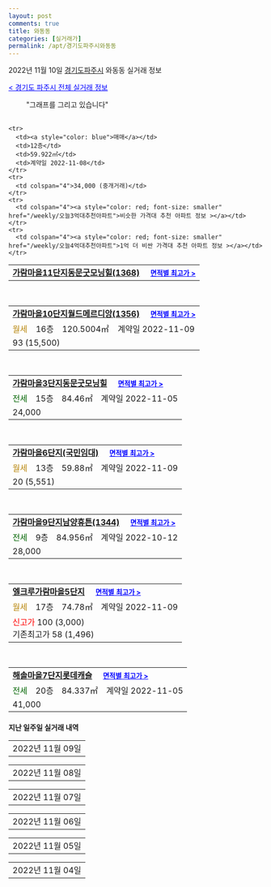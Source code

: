 ```yaml
---
layout: post
comments: true
title: 와동동
categories: [실거래가]
permalink: /apt/경기도파주시와동동
---
```


2022년 11월 10일 <a href="/apt/경기도파주시">경기도파주시</a> 와동동 실거래 정보

<a style="color: blue;" href="/apt/경기도파주시">< 경기도 파주시 전체 실거래 정보</a>

<script type="text/javascript">
  google.charts.load('current', {'packages':['corechart']});
  google.charts.setOnLoadCallback(drawChart);

  function drawChart() {
    var data = google.visualization.arrayToDataTable([['거래일', '매매', '전월세', '전매'], ['21-01', 1, 0, 0], ['21-02', 0, 1, 0], ['21-03', 0, 2, 0], ['21-04', 0, 1, 0], ['21-05', 0, 2, 0], ['21-06', 0, 1, 0], ['21-07', 0, 4, 0], ['21-08', 15, 29, 0], ['21-09', 1, 2, 0], ['21-10', 0, 2, 0], ['21-11', 15, 92, 0], ['21-12', 20, 86, 0], ['22-01', 16, 78, 0], ['22-02', 10, 112, 0], ['22-03', 13, 88, 0], ['22-04', 17, 81, 0], ['22-05', 25, 70, 0], ['22-06', 11, 69, 0], ['22-07', 4, 99, 0], ['22-08', 10, 218, 0], ['22-09', 6, 127, 0], ['22-10', 6, 101, 0], ['22-11', 0, 17, 0]]);

    var options = {
      title: '최근 1년간 유형별 거래량 추이',
      legend: { position: 'bottom' }
    };

    setTimeout(function() {
        var chart = new google.visualization.LineChart(document.getElementById('columnchart_material'));
        chart.draw(data, (options));
        document.getElementById('loading').style.display = 'none';
    }, 200);

  }
</script>


<div id="loading" style="z-index:20; display: block; margin-left: 35px">"그래프를 그리고 있습니다"</div>
<div id="columnchart_material" style="width: 95%; margin-left: -35px; display: block"></div>
<!--<div style="width: 95%; margin-left: -35px; display: block">
      <script async src="https://pagead2.googlesyndication.com/pagead/js/adsbygoogle.js?client=ca-pub-3485438051770037"
          crossorigin="anonymous"></script>
      <ins class="adsbygoogle"
          style="display:block"
          data-ad-format="fluid"
          data-ad-layout-key="-fb+5w+4e-db+86"
          data-ad-client="ca-pub-3485438051770037"
          data-ad-slot="1827090281"></ins>
      <script>
          (adsbygoogle = window.adsbygoogle || []).push({});
      </script>
</div>-->
<br>
<table>
  <tr>
    <td colspan="4" style="font-weight: bold;"><a href="/apt/경기도파주시와동동가람마을11단지동문굿모닝힐(1368)">가람마을11단지동문굿모닝힐(1368)</a> &nbsp;&nbsp;&nbsp; <a style="color: blue; font-size: smaller;" href="/apt/경기도파주시와동동가람마을11단지동문굿모닝힐(1368)">면적별 최고가 ></a></td>
  </tr>
    
    <tr>
      <td><a style="color: blue">매매</a></td>
      <td>12층</td>
      <td>59.922㎡</td>
      <td>계약일 2022-11-08</td>
    </tr>
    <tr>
      <td colspan="4">34,000 (중개거래)</td>
    </tr>
    <tr>
      <td colspan="4"><a style="color: red; font-size: smaller" href="/weekly/오늘3억대추천아파트">비슷한 가격대 추천 아파트 정보 ></a></td>
    </tr>
    <tr>
      <td colspan="4"><a style="color: red; font-size: smaller" href="/weekly/오늘4억대추천아파트">1억 더 비싼 가격대 추천 아파트 정보 ></a></td>
    </tr>
      
</table>
<br>
<table>
  <tr>
    <td colspan="4" style="font-weight: bold;"><a href="/apt/경기도파주시와동동가람마을10단지월드메르디앙(1356)">가람마을10단지월드메르디앙(1356)</a> &nbsp;&nbsp;&nbsp; <a style="color: blue; font-size: smaller;" href="/apt/경기도파주시와동동가람마을10단지월드메르디앙(1356)">면적별 최고가 ></a></td>
  </tr>
    
  <tr>
    <td><a style="color: darkgoldenrod">월세</a></td>
    <td>16층</td>
    <td>120.5004㎡</td>
    <td>계약일 2022-11-09</td>
  </tr>
  <tr>
    <td colspan="4">93 (15,500)</td>
  </tr>
    
</table>
<br>
<table>
  <tr>
    <td colspan="4" style="font-weight: bold;"><a href="/apt/경기도파주시와동동가람마을3단지동문굿모닝힐">가람마을3단지동문굿모닝힐</a> &nbsp;&nbsp;&nbsp; <a style="color: blue; font-size: smaller;" href="/apt/경기도파주시와동동가람마을3단지동문굿모닝힐">면적별 최고가 ></a></td>
  </tr>
    
  <tr>
    <td><a style="color: darkgreen">전세</a></td>
    <td>15층</td>
    <td>84.46㎡</td>
    <td>계약일 2022-11-05</td>
  </tr>
  <tr>
    <td colspan="4">24,000</td>
  </tr>
    
</table>
<br>
<table>
  <tr>
    <td colspan="4" style="font-weight: bold;"><a href="/apt/경기도파주시와동동가람마을6단지(국민임대)">가람마을6단지(국민임대)</a> &nbsp;&nbsp;&nbsp; <a style="color: blue; font-size: smaller;" href="/apt/경기도파주시와동동가람마을6단지(국민임대)">면적별 최고가 ></a></td>
  </tr>
    
  <tr>
    <td><a style="color: darkgoldenrod">월세</a></td>
    <td>13층</td>
    <td>59.88㎡</td>
    <td>계약일 2022-11-09</td>
  </tr>
  <tr>
    <td colspan="4">20 (5,551)</td>
  </tr>
    
</table>
<br>
<table>
  <tr>
    <td colspan="4" style="font-weight: bold;"><a href="/apt/경기도파주시와동동가람마을9단지남양휴튼(1344)">가람마을9단지남양휴튼(1344)</a> &nbsp;&nbsp;&nbsp; <a style="color: blue; font-size: smaller;" href="/apt/경기도파주시와동동가람마을9단지남양휴튼(1344)">면적별 최고가 ></a></td>
  </tr>
    
  <tr>
    <td><a style="color: darkgreen">전세</a></td>
    <td>9층</td>
    <td>84.956㎡</td>
    <td>계약일 2022-10-12</td>
  </tr>
  <tr>
    <td colspan="4">28,000</td>
  </tr>
    
</table>
<br>
<table>
  <tr>
    <td colspan="4" style="font-weight: bold;"><a href="/apt/경기도파주시와동동엘크루가람마을5단지">엘크루가람마을5단지</a> &nbsp;&nbsp;&nbsp; <a style="color: blue; font-size: smaller;" href="/apt/경기도파주시와동동엘크루가람마을5단지">면적별 최고가 ></a></td>
  </tr>
    
  <tr>
    <td><a style="color: darkgoldenrod">월세</a></td>
    <td>17층</td>
    <td>74.78㎡</td>
    <td>계약일 2022-11-09</td>
  </tr>
  <tr>
    <td colspan="4"><a style="color: red;">신고가 </a>100 (3,000)<br>기존최고가 58 (1,496)</td>
  </tr>
    
</table>
<br>
<table>
  <tr>
    <td colspan="4" style="font-weight: bold;"><a href="/apt/경기도파주시와동동해솔마을7단지롯데캐슬">해솔마을7단지롯데캐슬</a> &nbsp;&nbsp;&nbsp; <a style="color: blue; font-size: smaller;" href="/apt/경기도파주시와동동해솔마을7단지롯데캐슬">면적별 최고가 ></a></td>
  </tr>
    
  <tr>
    <td><a style="color: darkgreen">전세</a></td>
    <td>20층</td>
    <td>84.337㎡</td>
    <td>계약일 2022-11-05</td>
  </tr>
  <tr>
    <td colspan="4">41,000</td>
  </tr>
    
</table>
    
<div style="margin-top: 20px; margin-bottom: 13px"><b>지난 일주일 실거래 내역</b></div>

  <table style="width: 100%; margin-bottom: 1px">
      <tr class="header">
        <td>2022년 11월 09일</td>
      </tr>
      <tr class="child" style="display: none">
        <td>
            
        <table>
          <tr>
            <td colspan="4" style="font-weight: bold;"><a href="https://search.naver.com/search.naver?query=가람마을10단지월드메르디앙(1356)">가람마을10단지월드메르디앙(1356)</a> &nbsp;&nbsp;&nbsp; <a style="color: blue; font-size: smaller;" href="/apt/경기도파주시와동동가람마을10단지월드메르디앙(1356)">면적별 최고가 ></a></td>            
          </tr>

          <tr>
            <td><a style="color: darkgreen">전세</a></td>
            <td>2층</td>
            <td>59.9169㎡</td>
            <td>계약일 2022-10-23</td>
          </tr>
          <tr>
            <td colspan="4">23,000</td>
          </tr>
    
        </table>
        <table style="margin-top: 5px">
          <tr>
            <td colspan="4" style="font-weight: bold;"><a href="https://search.naver.com/search.naver?query=가람마을11단지동문굿모닝힐(1368)">가람마을11단지동문굿모닝힐(1368)</a> &nbsp;&nbsp;&nbsp; <a style="color: blue; font-size: smaller;" href="/apt/경기도파주시와동동가람마을11단지동문굿모닝힐(1368)">면적별 최고가 ></a></td>            
          </tr>
    
          <tr>
            <td><a style="color: darkgreen">전세</a></td>
            <td>10층</td>
            <td>123.456㎡</td>
            <td>계약일 2022-11-08</td>
          </tr>
          <tr>
            <td colspan="4">45,000</td>
          </tr>
    
        </table>
        <table style="margin-top: 5px">
          <tr>
            <td colspan="4" style="font-weight: bold;"><a href="https://search.naver.com/search.naver?query=해솔마을7단지롯데캐슬">해솔마을7단지롯데캐슬</a> &nbsp;&nbsp;&nbsp; <a style="color: blue; font-size: smaller;" href="/apt/경기도파주시와동동해솔마을7단지롯데캐슬">면적별 최고가 ></a></td>            
          </tr>
    
          <tr>
            <td><a style="color: darkgoldenrod">월세</a></td>
            <td>14층</td>
            <td>84.337㎡</td>
            <td>계약일 2022-11-08</td>
          </tr>
          <tr>
            <td colspan="4">100 (10,000)</td>
          </tr>
    
        </table>
    
        </td>
      </tr>
  </table>
    
  <table style="width: 100%; margin-bottom: 1px">
      <tr class="header">
        <td>2022년 11월 08일</td>
      </tr>
      <tr class="child" style="display: none">
        <td>
            
        <table>
          <tr>
            <td colspan="4" style="font-weight: bold;"><a href="https://search.naver.com/search.naver?query=가람마을11단지동문굿모닝힐(1368)">가람마을11단지동문굿모닝힐(1368)</a> &nbsp;&nbsp;&nbsp; <a style="color: blue; font-size: smaller;" href="/apt/경기도파주시와동동가람마을11단지동문굿모닝힐(1368)">면적별 최고가 ></a></td>            
          </tr>

          <tr>
            <td><a style="color: blue">매매</a></td>
            <td>10층</td>
            <td>123.456㎡</td>
            <td>계약일 2022-10-14</td>
          </tr>
          <tr>
            <td colspan="4">59,000 (중개거래)</td>
          </tr>
    
        </table>
        <table style="margin-top: 5px">
          <tr>
            <td colspan="4" style="font-weight: bold;"><a href="https://search.naver.com/search.naver?query=해솔마을7단지롯데캐슬">해솔마을7단지롯데캐슬</a> &nbsp;&nbsp;&nbsp; <a style="color: blue; font-size: smaller;" href="/apt/경기도파주시와동동해솔마을7단지롯데캐슬">면적별 최고가 ></a></td>            
          </tr>
    
          <tr>
            <td><a style="color: blue">매매</a></td>
            <td>10층</td>
            <td>84.337㎡</td>
            <td>계약일 2022-10-10</td>
          </tr>
          <tr>
            <td colspan="4">52,000 (중개거래)</td>
          </tr>
    
        </table>
        <table style="margin-top: 5px">
          <tr>
            <td colspan="4" style="font-weight: bold;"><a href="https://search.naver.com/search.naver?query=가람마을11단지동문굿모닝힐(1368)">가람마을11단지동문굿모닝힐(1368)</a> &nbsp;&nbsp;&nbsp; <a style="color: blue; font-size: smaller;" href="/apt/경기도파주시와동동가람마을11단지동문굿모닝힐(1368)">면적별 최고가 ></a></td>            
          </tr>
    
          <tr>
            <td><a style="color: darkgreen">전세</a></td>
            <td>17층</td>
            <td>84.871㎡</td>
            <td>계약일 2022-11-05</td>
          </tr>
          <tr>
            <td colspan="4">26,000</td>
          </tr>
    
        </table>
        <table style="margin-top: 5px">
          <tr>
            <td colspan="4" style="font-weight: bold;"><a href="https://search.naver.com/search.naver?query=가람마을14단지(행복주택)">가람마을14단지(행복주택)</a> &nbsp;&nbsp;&nbsp; <a style="color: blue; font-size: smaller;" href="/apt/경기도파주시와동동가람마을14단지(행복주택)">면적별 최고가 ></a></td>            
          </tr>
    
          <tr>
            <td><a style="color: darkgoldenrod">월세</a></td>
            <td>20층</td>
            <td>36.51㎡</td>
            <td>계약일 2022-11-07</td>
          </tr>
          <tr>
            <td colspan="4">28 (740)</td>
          </tr>
    
        </table>
        <table style="margin-top: 5px">
          <tr>
            <td colspan="4" style="font-weight: bold;"><a href="https://search.naver.com/search.naver?query=가람마을7단지한라비발디">가람마을7단지한라비발디</a> &nbsp;&nbsp;&nbsp; <a style="color: blue; font-size: smaller;" href="/apt/경기도파주시와동동가람마을7단지한라비발디">면적별 최고가 ></a></td>            
          </tr>
    
          <tr>
            <td><a style="color: darkgoldenrod">월세</a></td>
            <td>8층</td>
            <td>84.96㎡</td>
            <td>계약일 2022-11-04</td>
          </tr>
          <tr>
            <td colspan="4">50 (20,000)</td>
          </tr>
    
          <tr>
            <td><a style="color: darkgreen">전세</a></td>
            <td>13층</td>
            <td>59.97㎡</td>
            <td>계약일 2022-11-07</td>
          </tr>
          <tr>
            <td colspan="4">24,000</td>
          </tr>
    
        </table>
        <table style="margin-top: 5px">
          <tr>
            <td colspan="4" style="font-weight: bold;"><a href="https://search.naver.com/search.naver?query=가람마을8단지동문굿모닝힐">가람마을8단지동문굿모닝힐</a> &nbsp;&nbsp;&nbsp; <a style="color: blue; font-size: smaller;" href="/apt/경기도파주시와동동가람마을8단지동문굿모닝힐">면적별 최고가 ></a></td>            
          </tr>
    
          <tr>
            <td><a style="color: darkgreen">전세</a></td>
            <td>10층</td>
            <td>84.454㎡</td>
            <td>계약일 2022-11-04</td>
          </tr>
          <tr>
            <td colspan="4">26,000</td>
          </tr>
    
          <tr>
            <td><a style="color: darkgreen">전세</a></td>
            <td>15층</td>
            <td>84.454㎡</td>
            <td>계약일 2022-11-05</td>
          </tr>
          <tr>
            <td colspan="4">24,000</td>
          </tr>
    
        </table>
        <table style="margin-top: 5px">
          <tr>
            <td colspan="4" style="font-weight: bold;"><a href="https://search.naver.com/search.naver?query=해솔마을7단지롯데캐슬">해솔마을7단지롯데캐슬</a> &nbsp;&nbsp;&nbsp; <a style="color: blue; font-size: smaller;" href="/apt/경기도파주시와동동해솔마을7단지롯데캐슬">면적별 최고가 ></a></td>            
          </tr>
    
          <tr>
            <td><a style="color: darkgreen">전세</a></td>
            <td>3층</td>
            <td>126.8636㎡</td>
            <td>계약일 2022-11-07</td>
          </tr>
          <tr>
            <td colspan="4">42,000</td>
          </tr>
    
        </table>
    
        </td>
      </tr>
  </table>
    
  <table style="width: 100%; margin-bottom: 1px">
      <tr class="header">
        <td>2022년 11월 07일</td>
      </tr>
      <tr class="child" style="display: none">
        <td>
            
        <table>
          <tr>
            <td colspan="4" style="font-weight: bold;"><a href="https://search.naver.com/search.naver?query=실거래정보없음">실거래정보없음</a> &nbsp;&nbsp;&nbsp; <a style="color: blue; font-size: smaller;" href="/apt/{real_region}와동동{name_without_space}"></a></td>            
          </tr>

        </table>
    
        </td>
      </tr>
  </table>
    
  <table style="width: 100%; margin-bottom: 1px">
      <tr class="header">
        <td>2022년 11월 06일</td>
      </tr>
      <tr class="child" style="display: none">
        <td>
            
        <table>
          <tr>
            <td colspan="4" style="font-weight: bold;"><a href="https://search.naver.com/search.naver?query=실거래정보없음">실거래정보없음</a> &nbsp;&nbsp;&nbsp; <a style="color: blue; font-size: smaller;" href="/apt/{real_region}와동동{name_without_space}"></a></td>            
          </tr>

        </table>
    
        </td>
      </tr>
  </table>
    
  <table style="width: 100%; margin-bottom: 1px">
      <tr class="header">
        <td>2022년 11월 05일</td>
      </tr>
      <tr class="child" style="display: none">
        <td>
            
        <table>
          <tr>
            <td colspan="4" style="font-weight: bold;"><a href="https://search.naver.com/search.naver?query=가람마을1단지벽산한라(1308)">가람마을1단지벽산한라(1308)</a> &nbsp;&nbsp;&nbsp; <a style="color: blue; font-size: smaller;" href="/apt/경기도파주시와동동가람마을1단지벽산한라(1308)">면적별 최고가 ></a></td>            
          </tr>

          <tr>
            <td><a style="color: darkgoldenrod">월세</a></td>
            <td>13층</td>
            <td>84.94㎡</td>
            <td>계약일 2022-10-05</td>
          </tr>
          <tr>
            <td colspan="4">130 (2,000)</td>
          </tr>
    
        </table>
        <table style="margin-top: 5px">
          <tr>
            <td colspan="4" style="font-weight: bold;"><a href="https://search.naver.com/search.naver?query=가람마을4단지한양수자인">가람마을4단지한양수자인</a> &nbsp;&nbsp;&nbsp; <a style="color: blue; font-size: smaller;" href="/apt/경기도파주시와동동가람마을4단지한양수자인">면적별 최고가 ></a></td>            
          </tr>
    
          <tr>
            <td><a style="color: darkgoldenrod">월세</a></td>
            <td>15층</td>
            <td>116.39㎡</td>
            <td>계약일 2022-10-27</td>
          </tr>
          <tr>
            <td colspan="4">116 (3,000)</td>
          </tr>
    
        </table>
        <table style="margin-top: 5px">
          <tr>
            <td colspan="4" style="font-weight: bold;"><a href="https://search.naver.com/search.naver?query=가람마을6단지(국민임대)">가람마을6단지(국민임대)</a> &nbsp;&nbsp;&nbsp; <a style="color: blue; font-size: smaller;" href="/apt/경기도파주시와동동가람마을6단지(국민임대)">면적별 최고가 ></a></td>            
          </tr>
    
          <tr>
            <td><a style="color: darkgoldenrod">월세</a></td>
            <td>1층</td>
            <td>45.33㎡</td>
            <td>계약일 2022-11-03</td>
          </tr>
          <tr>
            <td colspan="4">8 (5,108)</td>
          </tr>
    
          <tr>
            <td><a style="color: darkgoldenrod">월세</a></td>
            <td>1층</td>
            <td>51.69㎡</td>
            <td>계약일 2022-11-04</td>
          </tr>
          <tr>
            <td colspan="4">31 (851)</td>
          </tr>
    
        </table>
        <table style="margin-top: 5px">
          <tr>
            <td colspan="4" style="font-weight: bold;"><a href="https://search.naver.com/search.naver?query=가람마을8단지동문굿모닝힐">가람마을8단지동문굿모닝힐</a> &nbsp;&nbsp;&nbsp; <a style="color: blue; font-size: smaller;" href="/apt/경기도파주시와동동가람마을8단지동문굿모닝힐">면적별 최고가 ></a></td>            
          </tr>
    
          <tr>
            <td><a style="color: darkgreen">전세</a></td>
            <td>13층</td>
            <td>84.454㎡</td>
            <td>계약일 2022-10-14</td>
          </tr>
          <tr>
            <td colspan="4">21,000</td>
          </tr>
    
        </table>
        <table style="margin-top: 5px">
          <tr>
            <td colspan="4" style="font-weight: bold;"><a href="https://search.naver.com/search.naver?query=엘크루가람마을5단지">엘크루가람마을5단지</a> &nbsp;&nbsp;&nbsp; <a style="color: blue; font-size: smaller;" href="/apt/경기도파주시와동동엘크루가람마을5단지">면적별 최고가 ></a></td>            
          </tr>
    
          <tr>
            <td><a style="color: darkgoldenrod">월세</a></td>
            <td>15층</td>
            <td>84.97㎡</td>
            <td>계약일 2022-10-11</td>
          </tr>
          <tr>
            <td colspan="4"><a style="color: red;">신고가 </a>100 (5,000)<br>기존최고가 67 (1,624)</td>
          </tr>
    
          <tr>
            <td><a style="color: darkgreen">전세</a></td>
            <td>18층</td>
            <td>84.94㎡</td>
            <td>계약일 2022-10-22</td>
          </tr>
          <tr>
            <td colspan="4">28,000</td>
          </tr>
    
        </table>
    
        </td>
      </tr>
  </table>
    
  <table style="width: 100%; margin-bottom: 1px">
      <tr class="header">
        <td>2022년 11월 04일</td>
      </tr>
      <tr class="child" style="display: none">
        <td>
            
        <table>
          <tr>
            <td colspan="4" style="font-weight: bold;"><a href="https://search.naver.com/search.naver?query=가람마을2단지(국민임대)">가람마을2단지(국민임대)</a> &nbsp;&nbsp;&nbsp; <a style="color: blue; font-size: smaller;" href="/apt/경기도파주시와동동가람마을2단지(국민임대)">면적별 최고가 ></a></td>            
          </tr>

          <tr>
            <td><a style="color: darkgoldenrod">월세</a></td>
            <td>8층</td>
            <td>45.87㎡</td>
            <td>계약일 2022-10-04</td>
          </tr>
          <tr>
            <td colspan="4">19 (2,829)</td>
          </tr>
    
        </table>
        <table style="margin-top: 5px">
          <tr>
            <td colspan="4" style="font-weight: bold;"><a href="https://search.naver.com/search.naver?query=가람마을7단지한라비발디">가람마을7단지한라비발디</a> &nbsp;&nbsp;&nbsp; <a style="color: blue; font-size: smaller;" href="/apt/경기도파주시와동동가람마을7단지한라비발디">면적별 최고가 ></a></td>            
          </tr>
    
          <tr>
            <td><a style="color: darkgoldenrod">월세</a></td>
            <td>3층</td>
            <td>84.96㎡</td>
            <td>계약일 2022-11-03</td>
          </tr>
          <tr>
            <td colspan="4">130 (3,000)</td>
          </tr>
    
        </table>
        <table style="margin-top: 5px">
          <tr>
            <td colspan="4" style="font-weight: bold;"><a href="https://search.naver.com/search.naver?query=가람마을9단지남양휴튼(1344)">가람마을9단지남양휴튼(1344)</a> &nbsp;&nbsp;&nbsp; <a style="color: blue; font-size: smaller;" href="/apt/경기도파주시와동동가람마을9단지남양휴튼(1344)">면적별 최고가 ></a></td>            
          </tr>
    
          <tr>
            <td><a style="color: darkgreen">전세</a></td>
            <td>11층</td>
            <td>84.988㎡</td>
            <td>계약일 2022-11-03</td>
          </tr>
          <tr>
            <td colspan="4">27,000</td>
          </tr>
    
        </table>
    
        </td>
      </tr>
  </table>
    

